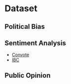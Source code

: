 # Dataset

## Political Bias


## Sentiment Analysis

* [Convote](http://www.cs.cornell.edu/home/llee/data/convote.html)
* [IBC](https://drive.google.com/open?id=1y0qCANgsCbpDEjeUB660xGHf-z6CLzS5)

## Public Opinion
